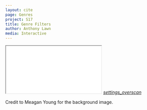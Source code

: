 ```yaml
---
layout: cite
page: Genres
project: S17
title: Genre Filters
author: Anthony Lawn
media: Interactive
---
```

<div class="interactive">
<iframe src="/projects/S17/genres/genres_iframe.html"></iframe>
<a href="#" onclick="toggleFullScreen()" class="fullscreen_btn"><i class="material-icons">settings_overscan</i></a>
</div>

Credit to Meagan Young for the background image. 
